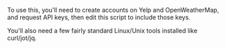 To use this, you'll need to create accounts on Yelp and OpenWeatherMap, and request API keys, then edit this script to include those keys.

You'll also need a few fairly standard Linux/Unix tools installed like curl/jot/jq.

